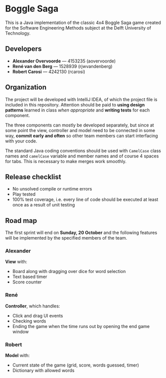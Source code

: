 Boggle Saga
===========

This is a Java implementation of the classic 4x4 Boggle Saga game created for
the Software Engineering Methods subject at the Delft University of Technology.

Developers
----------

* **Alexander Overvoorde** &mdash; 4153235 (aovervoorde)
* **René van den Berg** &mdash; 1528939 (rjwvandenberg)
* **Robert Carosi** &mdash; 4242130 (rcarosi)

Organization
------------

The project will be developed with IntelliJ IDEA, of which the project file is
included in this repository. Attention should be paid to **using design
patterns** learned in class *when appropriate* and **writing tests** for each
component.

The three components can mostly be developed separately, but since at some point
the view, controller and model need to be connected in some way, **commit early
and often** so other team members can start interfacing with your code.

The standard Java coding conventions should be used with `CamelCase` class names
and `camelCase` variable and member names and of course 4 spaces for tabs. This
is necessary to make merges work smoothly.

Release checklist
-----------------

* No unsolved compile or runtime errors
* Play tested
* 100% test coverage, i.e. every line of code should be executed at least once
as a result of unit testing

Road map
--------

The first sprint will end on **Sunday, 20 October** and the following features
will be implemented by the specified members of the team.

### Alexander

**View** with:

* Board along with dragging over dice for word selection
* Text based timer
* Score counter

### René

**Controller**, which handles:

* Click and drag UI events
* Checking words
* Ending the game when the time runs out by opening the end game window

### Robert

**Model** with:

* Current state of the game (grid, score, words guessed, timer)
* Dictionary with allowed words

